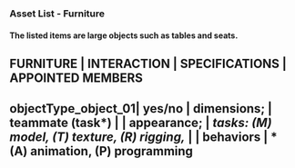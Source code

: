 ### Asset List - Furniture
#### The listed items are large objects such as tables and seats. 

**FURNITURE         |   INTERACTION  |          SPECIFICATIONS            |        APPOINTED MEMBERS**
------------------------------------------------------------------------------------------------------------------------
objectType_object_01| yes/no         | dimensions;                        | teammate (task*)
                    |                | appearance;                        | *tasks:  (M) model, (T) texture, (R) rigging,*
                    |                | behaviors                          | *(A) animation, (P) programming
------------------------------------------------------------------------------------------------------------------------
                   

